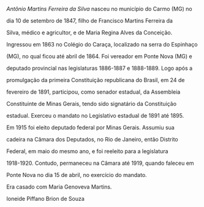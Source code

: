 

*Antônio Martins Ferreira da Silva* nasceu no município do Carmo (MG) no

dia 10 de setembro de 1847, filho de Francisco Martins Ferreira da

Silva, médico e agricultor, e de Maria Regina Alves da Conceição.



Ingressou em 1863 no Colégio do Caraça, localizado na serra do Espinhaço

(MG), no qual ficou até abril de 1864. Foi vereador em Ponte Nova (MG) e

deputado provincial nas legislaturas 1886-1887 e 1888-1889. Logo após a

promulgação da primeira Constituição republicana do Brasil, em 24 de

fevereiro de 1891, participou, como senador estadual, da Assembleia

Constituinte de Minas Gerais, tendo sido signatário da Constituição

estadual. Exerceu o mandato no Legislativo estadual de 1891 até 1895.



Em 1915 foi eleito deputado federal por Minas Gerais. Assumiu sua

cadeira na Câmara dos Deputados, no Rio de Janeiro, então Distrito

Federal, em maio do mesmo ano, e foi reeleito para a legislatura

1918-1920. Contudo, permaneceu na Câmara até 1919, quando faleceu em

Ponte Nova no dia 15 de abril, no exercício do mandato.



Era casado com Maria Genoveva Martins.



Ioneide Piffano Brion de Souza



